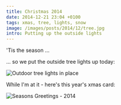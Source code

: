```yaml
---
title: Christmas 2014
date: 2014-12-21 23:04 +0100
tags: xmas, tree, lights, snow
image: /images/posts/2014/12/tree.jpg
intro: Putting up the outside lights
---
```


'Tis the season ...

... so we put the outside tree lights up today:

![Outdoor tree lights in place](/images/posts/2014/12/tree.jpg)

While I'm at it - here's this year's xmas card:

![Seasons Greetings - 2014](/images/posts/2014/12/card.png)
